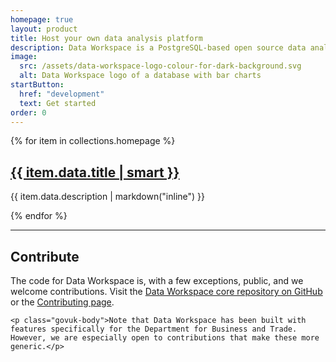 ```yaml
---
homepage: true
layout: product
title: Host your own data analysis platform
description: Data Workspace is a PostgreSQL-based open source data analysis platform with features for users with a range of technical skills
image:
  src: /assets/data-workspace-logo-colour-for-dark-background.svg
  alt: Data Workspace logo of a database with bar charts
startButton:
  href: "development"
  text: Get started
order: 0
---
```


<div class="govuk-grid-row">
  {% for item in collections.homepage %}
    <section class="govuk-grid-column-one-third-from-desktop govuk-!-margin-bottom-8">
      <h2 class="govuk-heading-m govuk-!-margin-bottom-2">
        <a class="govuk-link govuk-link--no-visited-state" href="{{ item.url }}">{{ item.data.title | smart }}</a>
      </h2>
      <p class="govuk-body">{{ item.data.description | markdown("inline") }}</p>
    </section>
  {% endfor %}
</div>

<div class="govuk-grid-row">
  <section class="govuk-grid-column-full">
    <hr class="govuk-section-break govuk-section-break--visible govuk-section-break--xl govuk-!-margin-top-0">
    <h2 class="govuk-heading-m">Contribute</h2>
    <p class="govuk-body">The code for Data Workspace is, with a few exceptions, public, and we welcome contributions. Visit the <a href="https://github.com/uktrade/data-workspace">Data Workspace core repository on GitHub</a> or the <a href="/contributing/">Contributing page</a>.</p>

    <p class="govuk-body">Note that Data Workspace has been built with features specifically for the Department for Business and Trade. However, we are especially open to contributions that make these more generic.</p>
  </section>
</div>
